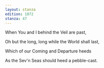 ```yaml
---
layout: stanza
edition: 1872
stanza: 47
---
```


When You and I behind the Veil are past,

Oh but the long, long while the World shall last,

Which of our Coming and Departure heeds

As the Sev'n Seas should heed a pebble-cast.